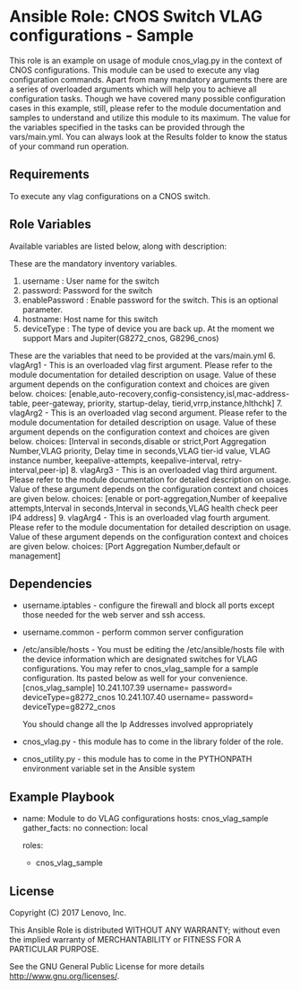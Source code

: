 # Ansible Role: CNOS Switch VLAG configurations - Sample

This role is an example on usage of module cnos_vlag.py in the context of CNOS configurations. This module can be used to execute any vlag configuration commands. Apart from many mandatory arguments there are a series of overloaded arguments which will help you to achieve all configuration tasks. Though we have covered many possible configuration cases in this example, still, please refer to the module documentation and samples to understand and utilize this module to its maximum. The value for the variables specified in the tasks can be provided through the vars/main.yml. You can always look at the Results folder to know the status of your command run operation.

## Requirements

To execute any vlag configurations on a CNOS switch.

## Role Variables

Available variables are listed below, along with description:

These are the mandatory inventory variables. 
1. username : User name for the switch
2. password: Password for the switch
3. enablePassword : Enable password for the switch. This is an optional parameter.
4. hostname: Host name for this switch
5. deviceType : The type of device you are back up. At the moment we support Mars and Jupiter(G8272_cnos, G8296_cnos)

These are the variables that need to be provided at the vars/main.yml
6. vlagArg1 - This is an overloaded vlag first argument. Please refer to the module documentation for detailed 
              description on usage. Value of these argument depends on the configuration context and choices are 
              given below.
 			  choices: [enable,auto-recovery,config-consistency,isl,mac-address-table, peer-gateway, priority, 
 			  startup-delay, tierid,vrrp,instance,hlthchk]
7. vlagArg2 - This is an overloaded vlag second argument. Please refer to the module documentation for detailed 
              description on usage. Value of these argument depends on the configuration context and choices are 
              given below.
              choices: [Interval in seconds,disable or strict,Port Aggregation Number,VLAG priority,
              Delay time in seconds,VLAG tier-id value, VLAG instance number, keepalive-attempts, keepalive-interval,
              retry-interval,peer-ip]
8. vlagArg3 - This is an overloaded vlag third argument. Please refer to the module documentation for detailed 
              description on usage. Value of these argument depends on the configuration context and choices are 
              given below.
              choices: [enable or port-aggregation,Number of keepalive attempts,Interval in seconds,Interval in 
              seconds,VLAG health check peer IP4 address]
9. vlagArg4 - This is an overloaded vlag fourth argument. Please refer to the module documentation for detailed 
              description on usage. Value of these argument depends on the configuration context and choices are 
              given below.
              choices: [Port Aggregation Number,default or management]

## Dependencies

- username.iptables - configure the firewall and block all ports except those needed for the web server and ssh access.
- username.common - perform common server configuration
- /etc/ansible/hosts - You must be editing the /etc/ansible/hosts file with the device information which are designated switches for VLAG configurations. You may refer to cnos_vlag_sample for a sample configuration. Its pasted below  as well for your convenience.
  [cnos_vlag_sample]
  10.241.107.39   username=<username> password=<password> deviceType=g8272_cnos
  10.241.107.40   username=<username> password=<password> deviceType=g8272_cnos 
    
  You should change all the Ip Addresses involved appropriately
 - cnos_vlag.py - this module has to come in the library folder of the role.
 - cnos_utility.py - this module has to come in the PYTHONPATH environment variable set in the Ansible system 


## Example Playbook

 - name: Module to  do VLAG configurations
   hosts: cnos_vlag_sample
   gather_facts: no
   connection: local

   roles:
    - cnos_vlag_sample

## License

Copyright (C) 2017 Lenovo, Inc.

This Ansible Role is distributed WITHOUT ANY WARRANTY; without even the implied 
warranty of MERCHANTABILITY or FITNESS FOR A PARTICULAR PURPOSE.  

See the GNU General Public License for more details <http://www.gnu.org/licenses/>.
